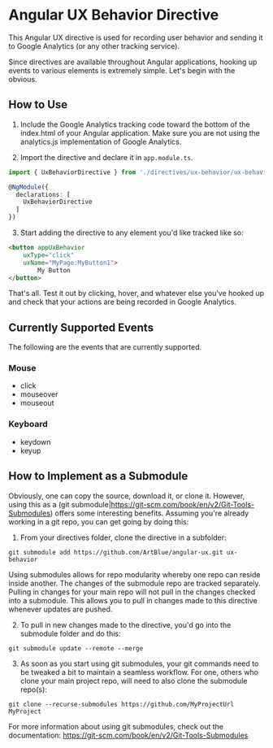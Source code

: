 # Angular UX Behavior Directive
This Angular UX directive is used for recording user behavior and sending it to Google Analytics (or any other tracking service).

Since directives are available throughout Angular applications, hooking up events to various elements is extremely simple. Let's begin with the obvious.

## How to Use

1. Include the Google Analytics tracking code toward the bottom of the index.html of your Angular application. Make sure you are not using the analytics.js implementation of Google Analytics.

2. Import the directive and declare it in `app.module.ts`.

`````typescript
import { UxBehaviorDirective } from './directives/ux-behavior/ux-behavior.directive';

@NgModule({
  declarations: [
	UxBehaviorDirective
  ]
})
`````

3. Start adding the directive to any element you'd like tracked like so:

`````html
<button appUxBehavior 
    uxType="click" 
    uxName="MyPage:MyButton1">
        My Button
</button>
`````

That's all. Test it out by clicking, hover, and whatever else you've hooked up and check that your actions are being recorded in Google Analytics.

## Currently Supported Events
The following are the events that are currently supported. 

### Mouse

* click
* mouseover
* mouseout

### Keyboard

* keydown
* keyup

## How to Implement as a Submodule
Obviously, one can copy the source, download it, or clone it. However, using this as a (git submodule|https://git-scm.com/book/en/v2/Git-Tools-Submodules) offers some interesting benefits. Assuming you're already working in a git repo, you can get going by doing this:

1. From your directives folder, clone the directive in a subfolder:
`````
git submodule add https://github.com/ArtBlue/angular-ux.git ux-behavior
`````

Using submodules allows for repo modularity whereby one repo can reside inside another. The changes of the submodule repo are tracked separately. Pulling in changes for your main repo will not pull in the changes checked into a submodule. This allows you to pull in changes made to this directive whenever updates are pushed.

2. To pull in new changes made to the directive, you'd go into the submodule folder and do this:

`````
git submodule update --remote --merge
`````

3. As soon as you start using git submodules, your git commands need to be tweaked a bit to maintain a seamless workflow. For one, others who clone your main project repo, will need to also clone the submodule repo(s):

`````
git clone --recurse-submodules https://github.com/MyProjectUrl MyProject
`````

For more information about using git submodules, check out the documentation: https://git-scm.com/book/en/v2/Git-Tools-Submodules
